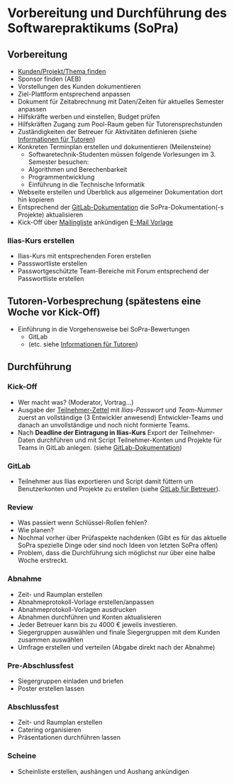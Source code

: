 # Vorbereitung und Durchführung des Softwarepraktikums (SoPra)

## Vorbereitung

- [Kunden/Projekt/Thema finden](Kunden.und.Projektauswahl.md)
- Sponsor finden (AEB)
- Vorstellungen des Kunden dokumentieren
- Ziel-Plattform entsprechend anpassen
- Dokument für Zeitabrechnung mit Daten/Zeiten für aktuelles Semester anpassen
- Hilfskräfte werben und einstellen, Budget prüfen
- Hilfskräften Zugang zum Pool-Raum geben für Tutorensprechstunden
- Zuständigkeiten der Betreuer für Aktivitäten definieren (siehe [Informationen für Tutoren](Informationen.fuer.Tutoren.md))
- Konkreten Terminplan erstellen und dokumentieren (Meilensteine)
  - Softwaretechnik-Studenten müssen folgende Vorlesungen im 3. Semester besuchen: 
  - Algorithmen und Berechenbarkeit
  - Programmentwicklung
  - Einführung in die Technische Informatik
- Webseite erstellen und Überblick aus allgemeiner Dokumentation dort hin kopieren
- Entsprechend der [GitLab-Dokumentation](Gitlab.md) die SoPra-Dokumentation(-s Projekte) aktualisieren
- Kick-Off über [Mailingliste](http://fachschaft.informatik.uni-stuttgart.de/service/mailinglisten/) ankündigen [E-Mail Vorlage](templates/Einladung.Kick-Off.softies.Mailingliste.md)

### Ilias-Kurs erstellen

- Ilias-Kurs mit entsprechenden Foren erstellen
- Passswortliste erstellen
- Passwortgeschützte Team-Bereiche mit Forum entsprechend der Passwortliste erstellen 

## Tutoren-Vorbesprechung (spätestens eine Woche vor Kick-Off)

- Einführung in die Vorgehensweise bei SoPra-Bewertungen
    + GitLab
    + (etc. siehe [Informationen für Tutoren](Informationen.fuer.Tutoren.md))

## Durchführung

### Kick-Off

- Wer macht was? (Moderator, Vortrag...)
- Ausgabe der [Teilnehmer-Zettel](Abrisszettel.Ilias.Passwort.und.Team.Nummer.pdf) mit *Ilias-Passwort* und *Team-Nummer* zuerst an vollständige (3 Entwickler anwesend) Entwickler-Teams und danach an unvollständige und noch nicht formierte Teams.
- Nach **Deadline der Eintragung in Ilias-Kurs** Export der Teilnehmer-Daten durchführen und mit Script Teilnehmer-Konten und Projekte für Teams in GitLab anlegen. (siehe [GitLab-Dokumentation](Gitlab.md))

### GitLab

- Teilnehmer aus Ilias exportieren und Script damit füttern um Benutzerkonten und Projekte zu erstellen (siehe [GitLab für Betreuer](Gitlab.md)).

### Review

- Was passiert wenn Schlüssel-Rollen fehlen?
- Wie planen?
- Nochmal vorher über Prüfaspekte nachdenken (Gibt es für das aktuelle SoPra spezielle Dinge oder sind noch Ideen von letzten SoPra offen)
- Problem, dass die Durchführung sich möglichst nur über eine halbe Woche erstreckt.

### Abnahme

- Zeit- und Raumplan erstellen
- Abnahmeprotokoll-Vorlage erstellen/anpassen
- Abnahmeprotokoll-Vorlagen ausdrucken
- Abnahmen durchführen und Konten aktualisieren
- Jeder Betreuer kann bis zu 4000 € jeweils investieren.
- Siegergruppen auswählen und finale Siegergruppen mit dem Kunden zusammen auswählen
- Umfrage erstellen und verteilen (Abgabe direkt nach der Abnahme)

### Pre-Abschlussfest

- Siegergruppen einladen und briefen
- Poster erstellen lassen

### Abschlussfest

- Zeit- und Raumplan erstellen
- Catering organisieren
- Präsentationen durchführen lassen

### Scheine

- Scheinliste erstellen, aushängen und Aushang ankündigen
